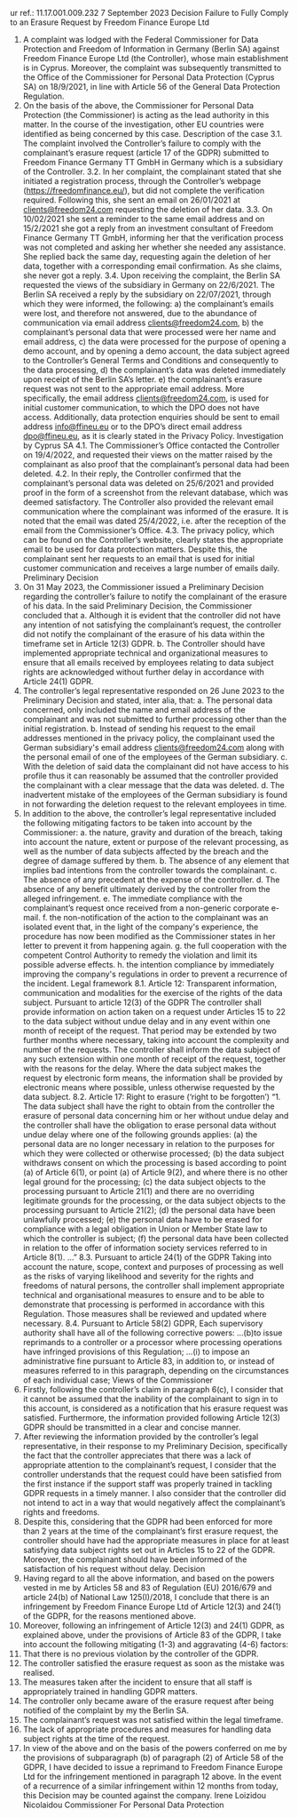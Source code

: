 ur ref.: 11.17.001.009.232 7 September 2023
Decision
Failure to Fully Comply to an Erasure Request by Freedom Finance Europe
Ltd
1. A complaint was lodged with the Federal Commissioner for Data Protection
and Freedom of Information in Germany (Berlin SA) against Freedom Finance
Europe Ltd (the Controller), whose main establishment is in Cyprus. Moreover,
the complaint was subsequently transmitted to the Office of the Commissioner
for Personal Data Protection (Cyprus SA) on 18/9/2021, in line with Article 56 of
the General Data Protection Regulation.
2. On the basis of the above, the Commissioner for Personal Data Protection
(the Commissioner) is acting as the lead authority in this matter. In the course of
the investigation, other EU countries were identified as being concerned by this
case.
Description of the case
3.1. The complaint involved the Controller’s failure to comply with the
complainant’s erasure request (article 17 of the GDPR) submitted to Freedom
Finance Germany TT GmbH in Germany which is a subsidiary of the Controller.
3.2. In her complaint, the complainant stated that she initiated a registration
process, through the Controller’s webpage (https://freedomfinance.eu/), but did not
complete the verification required. Following this, she sent an email on
26/01/2021 at clients@freedom24.com requesting the deletion of her data.
3.3. On 10/02/2021 she sent a reminder to the same email address and on
15/2/2021 she got a reply from an investment consultant of Freedom Finance
Germany TT GmbH, informing her that the verification process was not
completed and asking her whether she needed any assistance. She replied back
the same day, requesting again the deletion of her data, together with a
corresponding email confirmation. As she claims, she never got a reply.
3.4. Upon receiving the complaint, the Berlin SA requested the views of the
subsidiary in Germany on 22/6/2021. The Berlin SA received a reply by the
subsidiary on 22/07/2021, through which they were informed, the following:
a) the complainant’s emails were lost, and therefore not answered, due to
the abundance of communication via email address
clients@freedom24.com,
b) the complainant’s personal data that were processed were her name and
email address,
c) the data were processed for the purpose of opening a demo account, and
by opening a demo account, the data subject agreed to the Controller’s
General Terms and Conditions and consequently to the data processing,
d) the complainant’s data was deleted immediately upon receipt of the Berlin
SA’s letter.
e) the complainant’s erasure request was not sent to the appropriate email
address. More specifically, the email address clients@freedom24.com, is
used for initial customer communication, to which the DPO does not have
access. Additionally, data protection enquiries should be sent to email
address info@ffineu.eu or to the DPO’s direct email address
dpo@ffineu.eu, as it is clearly stated in the Privacy Policy.
Investigation by Cyprus SA
4.1. The Commissioner’s Office contacted the Controller on 19/4/2022, and
requested their views on the matter raised by the complainant as also proof that
the complainant’s personal data had been deleted.
4.2. In their reply, the Controller confirmed that the complainant’s personal data
was deleted on 25/6/2021 and provided proof in the form of a screenshot from
the relevant database, which was deemed satisfactory. The Controller also
provided the relevant email communication where the complainant was informed
of the erasure. It is noted that the email was dated 25/4/2022, i.e. after the
reception of the email from the Commissioner’s Office.
4.3. The privacy policy, which can be found on the Controller’s website, clearly
states the appropriate email to be used for data protection matters. Despite this,
the complainant sent her requests to an email that is used for initial customer
communication and receives a large number of emails daily.
Preliminary Decision
5. On 31 May 2023, the Commissioner issued a Preliminary Decision regarding
the controller’s failure to notify the complainant of the erasure of his data. In the
said Preliminary Decision, the Commissioner concluded that
a. Although it is evident that the controller did not have any intention of not
satisfying the complainant’s request, the controller did not notify the
complainant of the erasure of his data within the timeframe set in Article
12(3) GDPR.
b. The Controller should have implemented appropriate technical and
organizational measures to ensure that all emails received by employees
relating to data subject rights are acknowledged without further delay in
accordance with Article 24(1) GDPR.
6. The controller’s legal representative responded on 26 June 2023 to the
Preliminary Decision and stated, inter alia, that:
a. The personal data concerned, only included the name and email address
of the complainant and was not submitted to further processing other than
the initial registration.
b. Instead of sending his request to the email addresses mentioned in the
privacy policy, the complainant used the German subsidiary's email
address clients@freedom24.com along with the personal email of one of
the employees of the German subsidiary.
c. With the deletion of said data the complainant did not have access to his
profile thus it can reasonably be assumed that the controller provided the
complainant with a clear message that the data was deleted.
d. The inadvertent mistake of the employees of the German subsidiary is
found in not forwarding the deletion request to the relevant employees in
time.
7. In addition to the above, the controller’s legal representative included the
following mitigating factors to be taken into account by the Commissioner:
a. the nature, gravity and duration of the breach, taking into account the
nature, extent or purpose of the relevant processing, as well as the
number of data subjects affected by the breach and the degree of damage
suffered by them.
b. The absence of any element that implies bad intentions from the controller
towards the complainant.
c. The absence of any precedent at the expense of the controller.
d. The absence of any benefit ultimately derived by the controller from the
alleged infringement.
e. The immediate compliance with the complainant’s request once received
from a non-generic corporate e-mail.
f. the non-notification of the action to the complainant was an isolated event
that, in the light of the company's experience, the procedure has now
been modified as the Commissioner states in her letter to prevent it from
happening again.
g. the full cooperation with the competent Control Authority to remedy the
violation and limit its possible adverse effects.
h. the intention compliance by immediately improving the company's
regulations in order to prevent a recurrence of the incident.
Legal framework
8.1. Article 12: Transparent information, communication and modalities for
the exercise of the rights of the data subject.
Pursuant to article 12(3) of the GDPR The controller shall provide information on
action taken on a request under Articles 15 to 22 to the data subject without
undue delay and in any event within one month of receipt of the request. That
period may be extended by two further months where necessary, taking into
account the complexity and number of the requests. The controller shall inform
the data subject of any such extension within one month of receipt of the
request, together with the reasons for the delay. Where the data subject makes
the request by electronic form means, the information shall be provided by
electronic means where possible, unless otherwise requested by the data
subject.
8.2. Article 17: Right to erasure (‘right to be forgotten’)
“1. The data subject shall have the right to obtain from the controller the erasure
of personal data concerning him or her without undue delay and the controller
shall have the obligation to erase personal data without undue delay where one
of the following grounds applies:
(a) the personal data are no longer necessary in relation to the purposes for
which they were collected or otherwise processed;
(b) the data subject withdraws consent on which the processing is based
according to point (a) of Article 6(1), or point (a) of Article 9(2), and where there
is no other legal ground for the processing;
(c) the data subject objects to the processing pursuant to Article 21(1) and there
are no overriding legitimate grounds for the processing, or the data subject
objects to the processing pursuant to Article 21(2);
(d) the personal data have been unlawfully processed;
(e) the personal data have to be erased for compliance with a legal obligation in
Union or Member State law to which the controller is subject;
(f) the personal data have been collected in relation to the offer of information
society services referred to in Article 8(1).
…”
8.3. Pursuant to article 24(1) of the GDPR Taking into account the nature,
scope, context and purposes of processing as well as the risks of varying
likelihood and severity for the rights and freedoms of natural persons, the
controller shall implement appropriate technical and organisational measures to
ensure and to be able to demonstrate that processing is performed in
accordance with this Regulation. Those measures shall be reviewed and
updated where necessary.
8.4. Pursuant to Article 58(2) GDPR, Each supervisory authority shall have all
of the following corrective powers:
…(b)to issue reprimands to a controller or a processor where processing
operations have infringed provisions of this Regulation;
…(i) to impose an administrative fine pursuant to Article 83, in addition to, or
instead of measures referred to in this paragraph, depending on the
circumstances of each individual case;
Views of the Commissioner
9. Firstly, following the controller’s claim in paragraph 6(c), I consider that it
cannot be assumed that the inability of the complainant to sign in to this account,
is considered as a notification that his erasure request was satisfied.
Furthermore, the information provided following Article 12(3) GDPR should be
transmitted in a clear and concise manner.
10. After reviewing the information provided by the controller’s legal
representative, in their response to my Preliminary Decision, specifically the fact
that the controller appreciates that there was a lack of appropriate attention to
the complainant’s request, I consider that the controller understands that the
request could have been satisfied from the first instance if the support staff was
properly trained in tackling GDPR requests in a timely manner. I also consider
that the controller did not intend to act in a way that would negatively affect the
complainant’s rights and freedoms.
11. Despite this, considering that the GDPR had been enforced for more than 2
years at the time of the complainant’s first erasure request, the controller should
have had the appropriate measures in place for at least satisfying data subject
rights set out in Articles 15 to 22 of the GDPR. Moreover, the complainant should
have been informed of the satisfaction of his request without delay.
Decision
12. Having regard to all the above information, and based on the powers vested
in me by Articles 58 and 83 of Regulation (EU) 2016/679 and article 24(b) of
National Law 125(I)/2018, I conclude that there is an infringement by Freedom
Finance Europe Ltd of Article 12(3) and 24(1) of the GDPR, for the reasons
mentioned above.
13. Moreover, following an infringement of Article 12(3) and 24(1) GDPR, as
explained above, under the provisions of Article 83 of the GDPR, I take into
account the following mitigating (1-3) and aggravating (4-6) factors:
1. That there is no previous violation by the controller of the GDPR.
2. The controller satisfied the erasure request as soon as the mistake was
realised.
3. The measures taken after the incident to ensure that all staff is appropriately
trained in handling GDPR matters.
4. The controller only became aware of the erasure request after being notified of
the complaint by my the Berlin SA.
5. The complainant’s request was not satisfied within the legal timeframe.
6. The lack of appropriate procedures and measures for handling data subject
rights at the time of the request.
14. In view of the above and on the basis of the powers conferred on me by the
provisions of subparagraph (b) of paragraph (2) of Article 58 of the GDPR, I have
decided to issue a reprimand to Freedom Finance Europe Ltd for the
infringement mentioned in paragraph 12 above. In the event of a recurrence of a
similar infringement within 12 months from today, this Decision may be counted
against the company.
Irene Loizidou Nicolaidou
Commissioner
For Personal Data Protection
